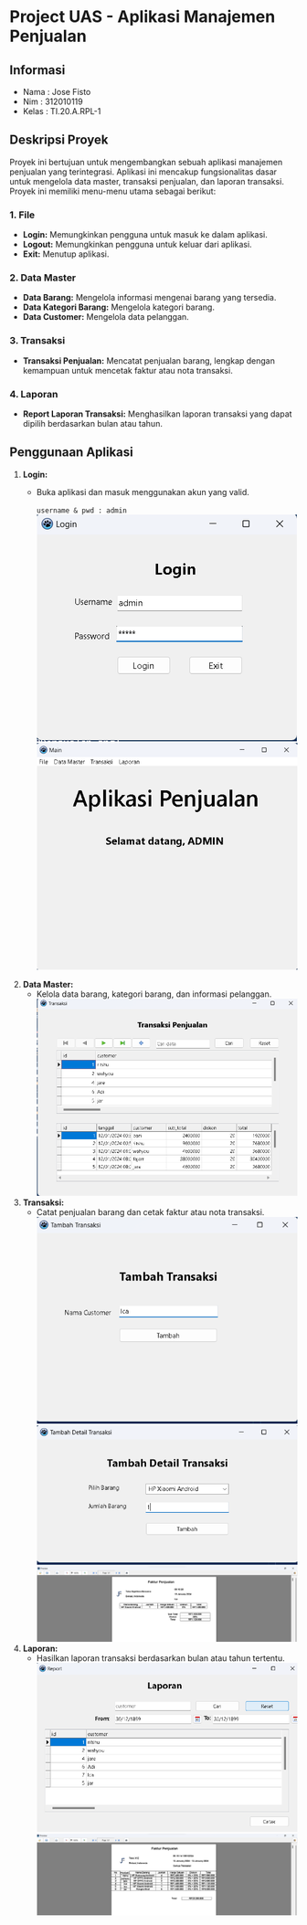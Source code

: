 # Project UAS - Aplikasi Manajemen Penjualan
## Informasi
- Nama : Jose Fisto
- Nim : 312010119
- Kelas : TI.20.A.RPL-1

## Deskripsi Proyek

Proyek ini bertujuan untuk mengembangkan sebuah aplikasi manajemen penjualan yang terintegrasi. Aplikasi ini mencakup fungsionalitas dasar untuk mengelola data master, transaksi penjualan, dan laporan transaksi. Proyek ini memiliki menu-menu utama sebagai berikut:

### 1. File
   - **Login:** Memungkinkan pengguna untuk masuk ke dalam aplikasi.
   - **Logout:** Memungkinkan pengguna untuk keluar dari aplikasi.
   - **Exit:** Menutup aplikasi.

### 2. Data Master
   - **Data Barang:** Mengelola informasi mengenai barang yang tersedia.
   - **Data Kategori Barang:** Mengelola kategori barang.
   - **Data Customer:** Mengelola data pelanggan.

### 3. Transaksi
   - **Transaksi Penjualan:** Mencatat penjualan barang, lengkap dengan kemampuan untuk mencetak faktur atau nota transaksi.

### 4. Laporan
   - **Report Laporan Transaksi:** Menghasilkan laporan transaksi yang dapat dipilih berdasarkan bulan atau tahun.

## Penggunaan Aplikasi

1. **Login:**
   - Buka aplikasi dan masuk menggunakan akun yang valid.
     
     `username & pwd : admin`
![img](assets/Login.png)
![img](assets/Login1.png)
2. **Data Master:**
   - Kelola data barang, kategori barang, dan informasi pelanggan.
![img](assets/dta_mast1.png)
3. **Transaksi:**
   - Catat penjualan barang dan cetak faktur atau nota transaksi.
![img](assets/trn.png)
![img](assets/trn1.png)
![img](assets/trn2.png)
4. **Laporan:**
   - Hasilkan laporan transaksi berdasarkan bulan atau tahun tertentu.
![img](assets//report.png)
![img](assets//report1.png)